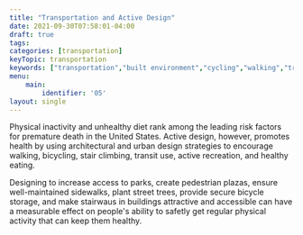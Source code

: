 ```yaml
---
title: "Transportation and Active Design"
date: 2021-09-30T07:58:01-04:00
draft: true
tags: 
categories: [transportation]
keyTopic: transportation
keywords: ["transportation","built environment","cycling","walking","transit","subways","buses","cycling","biking","infrastructure"]
menu:
    main:
        identifier: '05'
layout: single
---
```


Physical inactivity and unhealthy diet rank among the leading risk factors for premature death in the United States. Active design, however, promotes health by using architectural and urban design strategies to encourage walking, bicycling, stair climbing, transit use, active recreation, and healthy eating.

Designing to increase access to parks, create pedestrian plazas, ensure well-maintained sidewalks, plant street trees, provide secure bicycle storage, and make stairwaus in buildings attractive and accessible can have a measurable effect on people's ability to safetly get regular physical activity that can keep them healthy.

